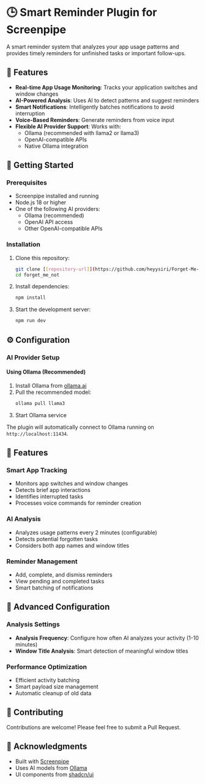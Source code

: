 # 🕒 Smart Reminder Plugin for Screenpipe

A smart reminder system that analyzes your app usage patterns and provides timely reminders for unfinished tasks or important follow-ups.

## 🌟 Features

- **Real-time App Usage Monitoring**: Tracks your application switches and window changes
- **AI-Powered Analysis**: Uses AI to detect patterns and suggest reminders
- **Smart Notifications**: Intelligently batches notifications to avoid interruption
- **Voice-Based Reminders**: Generate reminders from voice input
- **Flexible AI Provider Support**: Works with:
  - Ollama (recommended with llama2 or llama3)
  - OpenAI-compatible APIs
  - Native Ollama integration

## 🚀 Getting Started

### Prerequisites

- Screenpipe installed and running
- Node.js 18 or higher
- One of the following AI providers:
  - Ollama (recommended)
  - OpenAI API access
  - Other OpenAI-compatible APIs

### Installation

1. Clone this repository:
   ```bash
   git clone [[repository-url]](https://github.com/heyysiri/Forget-Me-Not)
   cd forget_me_not
   ```

2. Install dependencies:
   ```bash
   npm install
   ```

3. Start the development server:
   ```bash
   npm run dev
   ```

## ⚙️ Configuration

### AI Provider Setup

#### Using Ollama (Recommended)

1. Install Ollama from [ollama.ai](https://ollama.ai)
2. Pull the recommended model:
   ```bash
   ollama pull llama3
   ```
3. Start Ollama service

The plugin will automatically connect to Ollama running on `http://localhost:11434`.



## 🎯 Features

### Smart App Tracking

- Monitors app switches and window changes
- Detects brief app interactions
- Identifies interrupted tasks
- Processes voice commands for reminder creation

### AI Analysis

- Analyzes usage patterns every 2 minutes (configurable)
- Detects potential forgotten tasks
- Considers both app names and window titles

### Reminder Management

- Add, complete, and dismiss reminders
- View pending and completed tasks
- Smart batching of notifications

## 🔧 Advanced Configuration

### Analysis Settings

- **Analysis Frequency**: Configure how often AI analyzes your activity (1-10 minutes)
- **Window Title Analysis**: Smart detection of meaningful window titles

### Performance Optimization

- Efficient activity batching
- Smart payload size management
- Automatic cleanup of old data

## 🤝 Contributing

Contributions are welcome! Please feel free to submit a Pull Request.

## 🙏 Acknowledgments

- Built with [Screenpipe](https://screenpipe.com)
- Uses AI models from [Ollama](https://ollama.ai)
- UI components from [shadcn/ui](https://ui.shadcn.com)
